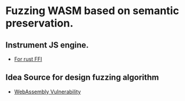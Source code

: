 # Fuzzing WASM based on semantic preservation.

## Instrument JS engine.
  - [For rust FFI](https://github.com/UsQuake/JSinRust/edit/main/embed_inst_js.md)
    
## Idea Source for design fuzzing algorithm
  - [WebAssembly Vulnerability](https://kiss.kstudy.com/Detail/Ar?key=3921110)

